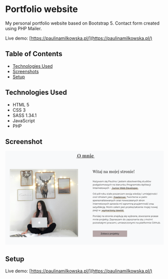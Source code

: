 # Portfolio website

My personal portfolio website based on Bootstrap 5. Contact form created using PHP Mailer.

Live demo: [https://paulinamilkowska.pl/](https://paulinamilkowska.pl/)


## Table of Contents
* [Technologies Used](#technologies-used)
* [Screenshots](#screenshots)
* [Setup](#setup)


## Technologies Used

- HTML 5
- CSS 3
- SASS 1.34.1
- JavaScript
- PHP



## Screenshot
![My personal portfolio](./img/screenshot.png)



## Setup
Live demo: [https://paulinamilkowska.pl/](https://paulinamilkowska.pl/)

